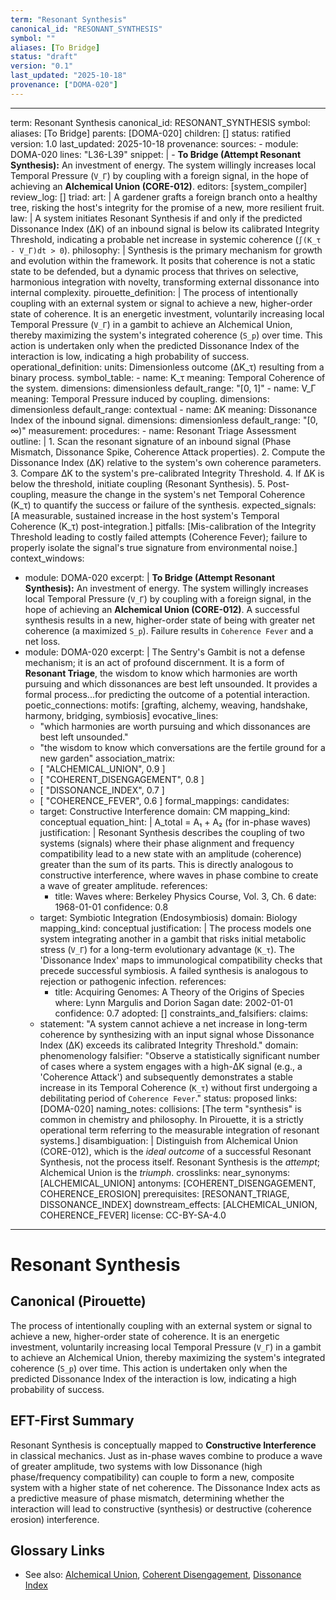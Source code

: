 ```yaml
---
term: "Resonant Synthesis"
canonical_id: "RESONANT_SYNTHESIS"
symbol: ""
aliases: [To Bridge]
status: "draft"
version: "0.1"
last_updated: "2025-10-18"
provenance: ["DOMA-020"]
---
```


---
term: Resonant Synthesis
canonical_id: RESONANT_SYNTHESIS
symbol: 
aliases: [To Bridge]
parents: [DOMA-020]
children: []
status: ratified
version: 1.0
last_updated: 2025-10-18
provenance:
  sources:
    - module: DOMA-020
      lines: "L36-L39"
      snippet: |
        - **To Bridge (Attempt Resonant Synthesis):** An investment of energy. The system willingly increases local Temporal Pressure (`V_Γ`) by coupling with a foreign signal, in the hope of achieving an **Alchemical Union (CORE-012)**.
  editors: [system_compiler]
  review_log: []
triad:
  art: |
    A gardener grafts a foreign branch onto a healthy tree, risking the host's integrity for the promise of a new, more resilient fruit.
  law: |
    A system initiates Resonant Synthesis if and only if the predicted Dissonance Index (ΔK) of an inbound signal is below its calibrated Integrity Threshold, indicating a probable net increase in systemic coherence (`∫(K_τ - V_Γ)dt > 0`).
  philosophy: |
    Synthesis is the primary mechanism for growth and evolution within the framework. It posits that coherence is not a static state to be defended, but a dynamic process that thrives on selective, harmonious integration with novelty, transforming external dissonance into internal complexity.
pirouette_definition: |
  The process of intentionally coupling with an external system or signal to achieve a new, higher-order state of coherence. It is an energetic investment, voluntarily increasing local Temporal Pressure (`V_Γ`) in a gambit to achieve an Alchemical Union, thereby maximizing the system's integrated coherence (`S_p`) over time. This action is undertaken only when the predicted Dissonance Index of the interaction is low, indicating a high probability of success.
operational_definition:
  units: Dimensionless outcome (ΔK_τ) resulting from a binary process.
  symbol_table:
    - name: K_τ
      meaning: Temporal Coherence of the system.
      dimensions: dimensionless
      default_range: "[0, 1]"
    - name: V_Γ
      meaning: Temporal Pressure induced by coupling.
      dimensions: dimensionless
      default_range: contextual
    - name: ΔK
      meaning: Dissonance Index of the inbound signal.
      dimensions: dimensionless
      default_range: "[0, ∞)"
  measurement:
    procedures:
      - name: Resonant Triage Assessment
        outline: |
          1. Scan the resonant signature of an inbound signal (Phase Mismatch, Dissonance Spike, Coherence Attack properties).
          2. Compute the Dissonance Index (ΔK) relative to the system's own coherence parameters.
          3. Compare ΔK to the system's pre-calibrated Integrity Threshold.
          4. If ΔK is below the threshold, initiate coupling (Resonant Synthesis).
          5. Post-coupling, measure the change in the system's net Temporal Coherence (K_τ) to quantify the success or failure of the synthesis.
        expected_signals: [A measurable, sustained increase in the host system's Temporal Coherence (K_τ) post-integration.]
        pitfalls: [Mis-calibration of the Integrity Threshold leading to costly failed attempts (Coherence Fever); failure to properly isolate the signal's true signature from environmental noise.]
context_windows:
  - module: DOMA-020
    excerpt: |
      **To Bridge (Attempt Resonant Synthesis):** An investment of energy. The system willingly increases local Temporal Pressure (`V_Γ`) by coupling with a foreign signal, in the hope of achieving an **Alchemical Union (CORE-012)**. A successful synthesis results in a new, higher-order state of being with greater net coherence (a maximized `S_p`). Failure results in `Coherence Fever` and a net loss.
  - module: DOMA-020
    excerpt: |
      The Sentry's Gambit is not a defense mechanism; it is an act of profound discernment. It is a form of **Resonant Triage**, the wisdom to know which harmonies are worth pursuing and which dissonances are best left unsounded. It provides a formal process...for predicting the outcome of a potential interaction.
poetic_connections:
  motifs: [grafting, alchemy, weaving, handshake, harmony, bridging, symbiosis]
  evocative_lines:
    - "which harmonies are worth pursuing and which dissonances are best left unsounded."
    - "the wisdom to know which conversations are the fertile ground for a new garden"
  association_matrix:
    - [ "ALCHEMICAL_UNION", 0.9 ]
    - [ "COHERENT_DISENGAGEMENT", 0.8 ]
    - [ "DISSONANCE_INDEX", 0.7 ]
    - [ "COHERENCE_FEVER", 0.6 ]
formal_mappings:
  candidates:
    - target: Constructive Interference
      domain: CM
      mapping_kind: conceptual
      equation_hint: |
        A_total = A₁ + A₂  (for in-phase waves)
      justification: |
        Resonant Synthesis describes the coupling of two systems (signals) where their phase alignment and frequency compatibility lead to a new state with an amplitude (coherence) greater than the sum of its parts. This is directly analogous to constructive interference, where waves in phase combine to create a wave of greater amplitude.
      references:
        - title: Waves
          where: Berkeley Physics Course, Vol. 3, Ch. 6
          date: 1968-01-01
      confidence: 0.8
    - target: Symbiotic Integration (Endosymbiosis)
      domain: Biology
      mapping_kind: conceptual
      justification: |
        The process models one system integrating another in a gambit that risks initial metabolic stress (`V_Γ`) for a long-term evolutionary advantage (`K_τ`). The 'Dissonance Index' maps to immunological compatibility checks that precede successful symbiosis. A failed synthesis is analogous to rejection or pathogenic infection.
      references:
        - title: Acquiring Genomes: A Theory of the Origins of Species
          where: Lynn Margulis and Dorion Sagan
          date: 2002-01-01
      confidence: 0.7
  adopted:
    []
constraints_and_falsifiers:
  claims:
    - statement: "A system cannot achieve a net increase in long-term coherence by synthesizing with an input signal whose Dissonance Index (ΔK) exceeds its calibrated Integrity Threshold."
      domain: phenomenology
      falsifier: "Observe a statistically significant number of cases where a system engages with a high-ΔK signal (e.g., a 'Coherence Attack') and subsequently demonstrates a stable increase in its Temporal Coherence (`K_τ`) without first undergoing a debilitating period of `Coherence Fever`."
      status: proposed
      links: [DOMA-020]
naming_notes:
  collisions: [The term "synthesis" is common in chemistry and philosophy. In Pirouette, it is a strictly operational term referring to the measurable integration of resonant systems.]
  disambiguation: |
    Distinguish from Alchemical Union (CORE-012), which is the *ideal outcome* of a successful Resonant Synthesis, not the process itself. Resonant Synthesis is the *attempt*; Alchemical Union is the *triumph*.
crosslinks:
  near_synonyms: [ALCHEMICAL_UNION]
  antonyms: [COHERENT_DISENGAGEMENT, COHERENCE_EROSION]
  prerequisites: [RESONANT_TRIAGE, DISSONANCE_INDEX]
  downstream_effects: [ALCHEMICAL_UNION, COHERENCE_FEVER]
license: CC-BY-SA-4.0
---

# Resonant Synthesis

## Canonical (Pirouette)
The process of intentionally coupling with an external system or signal to achieve a new, higher-order state of coherence. It is an energetic investment, voluntarily increasing local Temporal Pressure (`V_Γ`) in a gambit to achieve an Alchemical Union, thereby maximizing the system's integrated coherence (`S_p`) over time. This action is undertaken only when the predicted Dissonance Index of the interaction is low, indicating a high probability of success.

## EFT-First Summary
Resonant Synthesis is conceptually mapped to **Constructive Interference** in classical mechanics. Just as in-phase waves combine to produce a wave of greater amplitude, two systems with low Dissonance (high phase/frequency compatibility) can couple to form a new, composite system with a higher state of net coherence. The Dissonance Index acts as a predictive measure of phase mismatch, determining whether the interaction will lead to constructive (synthesis) or destructive (coherence erosion) interference.

## Glossary Links
- See also: [Alchemical Union](<#>), [Coherent Disengagement](<#>), [Dissonance Index](<#>)
